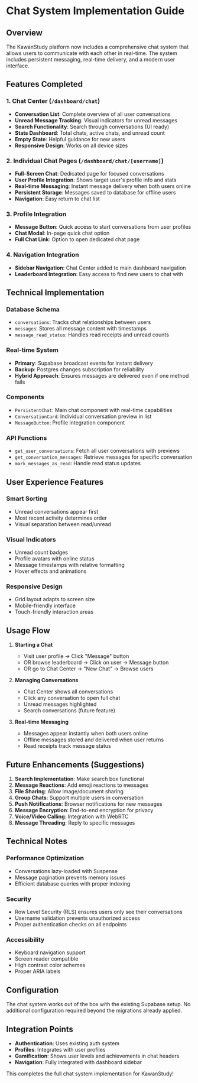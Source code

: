 # Chat System Implementation Guide

## Overview

The KawanStudy platform now includes a comprehensive chat system that allows users to communicate with each other in real-time. The system includes persistent messaging, real-time delivery, and a modern user interface.

## Features Completed

### 1. Chat Center (`/dashboard/chat`)

- **Conversation List**: Complete overview of all user conversations
- **Unread Message Tracking**: Visual indicators for unread messages
- **Search Functionality**: Search through conversations (UI ready)
- **Stats Dashboard**: Total chats, active chats, and unread count
- **Empty State**: Helpful guidance for new users
- **Responsive Design**: Works on all device sizes

### 2. Individual Chat Pages (`/dashboard/chat/[username]`)

- **Full-Screen Chat**: Dedicated page for focused conversations
- **User Profile Integration**: Shows target user's profile info and stats
- **Real-time Messaging**: Instant message delivery when both users online
- **Persistent Storage**: Messages saved to database for offline users
- **Navigation**: Easy return to chat list

### 3. Profile Integration

- **Message Button**: Quick access to start conversations from user profiles
- **Chat Modal**: In-page quick chat option
- **Full Chat Link**: Option to open dedicated chat page

### 4. Navigation Integration

- **Sidebar Navigation**: Chat Center added to main dashboard navigation
- **Leaderboard Integration**: Easy access to find new users to chat with

## Technical Implementation

### Database Schema

- `conversations`: Tracks chat relationships between users
- `messages`: Stores all message content with timestamps
- `message_read_status`: Handles read receipts and unread counts

### Real-time System

- **Primary**: Supabase broadcast events for instant delivery
- **Backup**: Postgres changes subscription for reliability
- **Hybrid Approach**: Ensures messages are delivered even if one method fails

### Components

- `PersistentChat`: Main chat component with real-time capabilities
- `ConversationCard`: Individual conversation preview in list
- `MessageButton`: Profile integration component

### API Functions

- `get_user_conversations`: Fetch all user conversations with previews
- `get_conversation_messages`: Retrieve messages for specific conversation
- `mark_messages_as_read`: Handle read status updates

## User Experience Features

### Smart Sorting

- Unread conversations appear first
- Most recent activity determines order
- Visual separation between read/unread

### Visual Indicators

- Unread count badges
- Profile avatars with online status
- Message timestamps with relative formatting
- Hover effects and animations

### Responsive Design

- Grid layout adapts to screen size
- Mobile-friendly interface
- Touch-friendly interaction areas

## Usage Flow

1. **Starting a Chat**

   - Visit user profile → Click "Message" button
   - OR browse leaderboard → Click on user → Message button
   - OR go to Chat Center → "New Chat" → Browse users

2. **Managing Conversations**

   - Chat Center shows all conversations
   - Click any conversation to open full chat
   - Unread messages highlighted
   - Search conversations (future feature)

3. **Real-time Messaging**
   - Messages appear instantly when both users online
   - Offline messages stored and delivered when user returns
   - Read receipts track message status

## Future Enhancements (Suggestions)

1. **Search Implementation**: Make search box functional
2. **Message Reactions**: Add emoji reactions to messages
3. **File Sharing**: Allow image/document sharing
4. **Group Chats**: Support multiple users in conversation
5. **Push Notifications**: Browser notifications for new messages
6. **Message Encryption**: End-to-end encryption for privacy
7. **Voice/Video Calling**: Integration with WebRTC
8. **Message Threading**: Reply to specific messages

## Technical Notes

### Performance Optimization

- Conversations lazy-loaded with Suspense
- Message pagination prevents memory issues
- Efficient database queries with proper indexing

### Security

- Row Level Security (RLS) ensures users only see their conversations
- Username validation prevents unauthorized access
- Proper authentication checks on all endpoints

### Accessibility

- Keyboard navigation support
- Screen reader compatible
- High contrast color schemes
- Proper ARIA labels

## Configuration

The chat system works out of the box with the existing Supabase setup. No additional configuration required beyond the migrations already applied.

## Integration Points

- **Authentication**: Uses existing auth system
- **Profiles**: Integrates with user profiles
- **Gamification**: Shows user levels and achievements in chat headers
- **Navigation**: Fully integrated with dashboard sidebar

This completes the full chat system implementation for KawanStudy!
